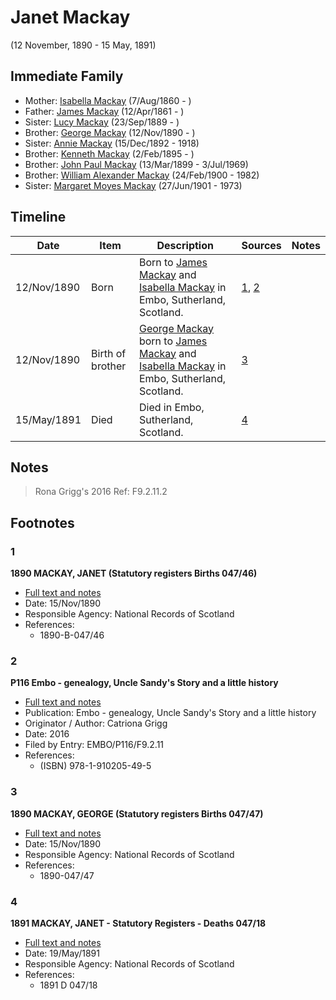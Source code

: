 ﻿---
layout: person
subject_key: i22499038
permalink: /people/i22499038
---

# Janet Mackay
(12 November, 1890 - 15 May, 1891)

## Immediate Family

* Mother: [Isabella Mackay](./@32797554@-isabella-mackay-b1860-8-7-d.md) (7/Aug/1860 - )
* Father: [James Mackay](./@60572122@-james-mackay-b1861-4-12-d.md) (12/Apr/1861 - )
* Sister: [Lucy Mackay](./@16587624@-lucy-mackay-b1889-9-23-d.md) (23/Sep/1889 - )
* Brother: [George Mackay](./@72941728@-george-mackay-b1890-11-12-d.md) (12/Nov/1890 - )
* Sister: [Annie Mackay](./@51252926@-annie-mackay-b1892-12-15-d1918.md) (15/Dec/1892 - 1918)
* Brother: [Kenneth Mackay](./@48909111@-kenneth-mackay-b1895-2-2-d.md) (2/Feb/1895 - )
* Brother: [John Paul Mackay](./@57646474@-john-paul-mackay-b1899-3-13-d1969-7-3.md) (13/Mar/1899 - 3/Jul/1969)
* Brother: [William Alexander Mackay](./@9383584@-william-alexander-mackay-b1900-2-24-d1982.md) (24/Feb/1900 - 1982)
* Sister: [Margaret Moyes Mackay](./@178005@-margaret-moyes-mackay-b1901-6-27-d1973.md) (27/Jun/1901 - 1973)

## Timeline

Date | Item | Description | Sources | Notes
---|---|---|---|---
12/Nov/1890 | Born | Born to [James Mackay](./@60572122@-james-mackay-b1861-4-12-d.md) and [Isabella Mackay](./@32797554@-isabella-mackay-b1860-8-7-d.md) in Embo, Sutherland, Scotland. | [1](#1), [2](#2) | 
12/Nov/1890 | Birth of brother | [George Mackay](./@72941728@-george-mackay-b1890-11-12-d.md) born to [James Mackay](./@60572122@-james-mackay-b1861-4-12-d.md) and [Isabella Mackay](./@32797554@-isabella-mackay-b1860-8-7-d.md) in Embo, Sutherland, Scotland. | [3](#3) | 
15/May/1891 | Died | Died in Embo, Sutherland, Scotland. | [4](#4) | 

## Notes

> Rona Grigg's 2016 Ref: F9.2.11.2
>


## Footnotes

### 1

**1890 MACKAY, JANET (Statutory registers Births 047/46)**

* [Full text and notes](../sources/@71417030@-1890-mackay,-janet-statutory-registers-births-047-46-.md)
* Date: 15/Nov/1890
* Responsible Agency: National Records of Scotland
* References: 
  * 1890-B-047/46

### 2

**P116 Embo - genealogy, Uncle Sandy's Story and a little history**

* [Full text and notes](../sources/@26144122@-p116-embo-genealogy,-uncle-sandy's-story-and-a-little-history.md)
* Publication: Embo - genealogy, Uncle Sandy's Story and a little history
* Originator / Author: Catriona Grigg
* Date: 2016
* Filed by Entry: EMBO/P116/F9.2.11
* References: 
  * (ISBN) 978-1-910205-49-5

### 3

**1890 MACKAY, GEORGE (Statutory registers Births 047/47)**

* [Full text and notes](../sources/@58782537@-1890-mackay,-george-statutory-registers-births-047-47-.md)
* Date: 15/Nov/1890
* Responsible Agency: National Records of Scotland
* References: 
  * 1890-047/47

### 4

**1891 MACKAY, JANET - Statutory Registers - Deaths 047/18**

* [Full text and notes](../sources/@65122392@-1891-mackay,-janet-statutory-registers-deaths-047-18.md)
* Date: 19/May/1891
* Responsible Agency: National Records of Scotland
* References: 
  * 1891 D 047/18

